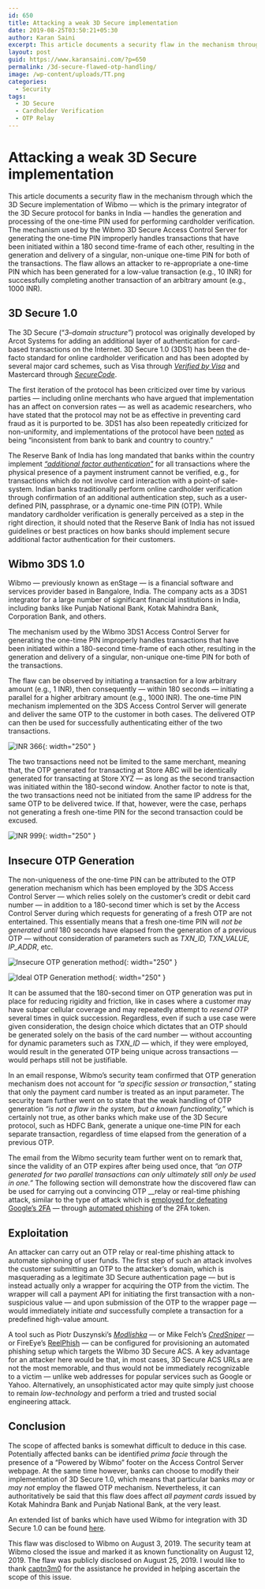```yaml
---
id: 650
title: Attacking a weak 3D Secure implementation
date: 2019-08-25T03:50:21+05:30
author: Karan Saini
excerpt: This article documents a security flaw in the mechanism through which the 3D Secure implementation of Wibmo andles the generation and processing of the one-time PIN used for performing cardholder verification.
layout: post
guid: https://www.karansaini.com/?p=650
permalink: /3d-secure-flawed-otp-handling/
image: /wp-content/uploads/TT.png
categories:
  - Security
tags:
  - 3D Secure
  - Cardholder Verification
  - OTP Relay
---
```

# Attacking a weak 3D Secure implementation
This article documents a security flaw in the mechanism through which the 3D Secure implementation of Wibmo — which is the primary integrator of the 3D Secure protocol for banks in India — handles the generation and processing of the one-time PIN used for performing cardholder verification. The mechanism used by the Wibmo 3D Secure Access Control Server for generating the one-time PIN improperly handles transactions that have been initiated within a 180 second time-frame of each other, resulting in the generation and delivery of a singular, non-unique one-time PIN for both of the transactions. The flaw allows an attacker to re-appropriate a one-time PIN which has been generated for a low-value transaction (e.g., 10 INR) for successfully completing another transaction of an arbitrary amount (e.g., 1000 INR). 

## 3D Secure 1.0

The 3D Secure (&#8220;_3_&#8211;_domain structure&#8221;_) protocol was originally developed by Arcot Systems for adding an additional layer of authentication for card-based transactions on the Internet. 3D Secure 1.0 (3DS1) has been the de-facto standard for online cardholder verification and has been adopted by several major card schemes, such as Visa through _[Verified by Visa](https://usa.visa.com/pay-with-visa/featured-technologies/verified-by-visa.html)_ and Mastercard through _[SecureCode](https://www.mastercard.us/en-us/consumers/payment-technologies/securecode.html)_.

The first iteration of the protocol has been criticized over time by various parties — including online merchants who have argued that implementation has an affect on conversion rates — as well as academic researchers, who have stated that the protocol may not be as effective in preventing card fraud as it is purported to be. 3DS1 has also been repeatedly criticized for non-uniformity, and implementations of the protocol have been [noted](https://www.adyen.com/blog/3d-secure-20-a-new-authentication-solution) as being &#8220;inconsistent from bank to bank and country to country.&#8221;

The Reserve Bank of India has long mandated that banks within the country implement [_&#8220;additional factor authentication&#8221;_](https://m.rbi.org.in/CommonPerson/english/Scripts/FAQs.aspx?Id=1498) for all transactions where the physical presence of a payment instrument cannot be verified, e.g., for transactions which do not involve card interaction with a point-of sale-system. Indian banks traditionally perform online cardholder verification through confirmation of an additional authentication step, such as a user-defined PIN, passphrase, or a dynamic one-time PIN (OTP). While mandatory cardholder verification is generally perceived as a step in the right direction, it should noted that the Reserve Bank of India has not issued guidelines or best practices on how banks should implement secure additional factor authentication for their customers.

## Wibmo 3DS 1.0

Wibmo — previously known as enStage — is a financial software and services provider based in Bangalore, India. The company acts as a 3DS1 integrator for a large number of significant financial institutions in India, including banks like Punjab National Bank, Kotak Mahindra Bank, Corporation Bank, and others.

The mechanism used by the Wibmo 3DS1 Access Control Server for generating the one-time PIN improperly handles transactions that have been initiated within a 180-second time-frame of each other, resulting in the generation and delivery of a singular, non-unique one-time PIN for both of the transactions.

The flaw can be observed by initiating a transaction for a low arbitrary amount (e.g., 1 INR), then consequently — within 180 seconds — initiating a parallel for a higher arbitrary amount (e.g., 1000 INR). The one-time PIN mechanism implemented on the 3DS Access Control Server will generate and deliver the same OTP to the customer in both cases. The delivered OTP can then be used for successfully authenticating either of the two transactions.

![INR 366](/media/366.png){: width="250" }

The two transactions need not be limited to the same merchant, meaning that, the OTP generated for transacting at Store ABC will be identically generated for transacting at Store XYZ — as long as the second transaction was initiated within the 180-second window. Another factor to note is that, the two transactions need not be initiated from the same IP address for the same OTP to be delivered twice. If that, however, were the case, perhaps not generating a fresh one-time PIN for the second transaction could be excused.

![INR 999](/media/999.png){: width="250" }

## Insecure OTP Generation

The non-uniqueness of the one-time PIN can be attributed to the OTP generation mechanism which has been employed by the 3DS Access Control Server — which relies solely on the customer&#8217;s credit or debit card number — in addition to a 180-second timer which is set by the Access Control Server during which requests for generating of a fresh OTP are not entertained. This essentially means that a fresh one-time PIN will _not be generated until_ 180 seconds have elapsed from the generation of a previous OTP — without consideration of parameters such as _TXN\_ID, TXN\_VALUE, IP_ADDR_, etc.

![Insecure OTP generation method](/media/otp_gen_insecure.png){: width="250" }

![Ideal OTP Generation method](/media/otp_gen_secure.png){: width="250" }

It can be assumed that the 180-second timer on OTP generation was put in place for reducing rigidity and friction, like in cases where a customer may have subpar cellular coverage and may repeatedly attempt to _resend OTP_ several times in quick succession. Regardless, even if such a use case were given consideration, the design choice which dictates that an OTP should be generated solely on the basis of the card number — without accounting for dynamic parameters such as _TXN_ID_ — which, if they were employed, would result in the generated OTP being unique across transactions — would perhaps still not be justifiable.

In an email response, Wibmo&#8217;s security team confirmed that OTP generation mechanism does not account for _&#8220;a specific session or transaction_,_&#8220;_ stating that only the payment card number is treated as an input parameter. The security team further went on to state that the weak handling of OTP generation _&#8220;is not a flaw in the system, but a known functionality,&#8221;_ which is certainly not true, as other banks which make use of the 3D Secure protocol, such as HDFC Bank, generate a unique one-time PIN for each separate transaction, regardless of time elapsed from the generation of a previous OTP.

The email from the Wibmo security team further went on to remark that, since the validity of an OTP expires after being used once, that _&#8220;an OTP generated for two parallel transactions can only ultimately still only be used in one.&#8221;_ The following section will demonstrate how the discovered flaw can be used for carrying out a convincing OTP __relay or real-time phishing attack, similar to the type of attack which is [employed for defeating Google&#8217;s 2FA](https://www.zdnet.com/article/new-tool-automates-phishing-attacks-that-bypass-2fa/) — through [automated phishing](https://www.vice.com/en_us/article/evye3a/hackers-publish-list-of-discord-email-addresses-passwords-login-credentials) of the 2FA token.

## Exploitation

An attacker can carry out an OTP relay or real-time phishing attack to automate siphoning of user funds. The first step of such an attack involves the customer submitting an OTP to the attacker&#8217;s domain, which is masquerading as a legitimate 3D Secure authentication page — but is instead actually only a wrapper for acquiring the OTP from the victim. The wrapper will call a payment API for initiating the first transaction with a non-suspicious value — and upon submission of the OTP to the wrapper page — would immediately initiate _and_ successfully complete a transaction for a predefined high-value amount.

A tool such as Piotr Duszynski&#8217;s [_Modlishka_](https://github.com/drk1wi/Modlishka) — or Mike Felch&#8217;s [_CredSniper_](https://github.com/ustayready/CredSniper) — or FireEye&#8217;s [ReelPhish](https://github.com/fireeye/ReelPhish) — can be configured for provisioning an automated phishing setup which targets the Wibmo 3D Secure ACS. A key advantage for an attacker here would be that, in most cases, 3D Secure ACS URLs are not the most memorable, and thus would not be immediately recognizable to a victim — unlike web addresses for popular services such as Google or Yahoo. Alternatively, an unsophisticated actor may quite simply just choose to remain _low-technology_ and perform a tried and trusted social engineering attack.

## Conclusion 

The scope of affected banks is somewhat difficult to deduce in this case. Potentially affected banks can be identified _prima facie_ through the presence of a “Powered by Wibmo” footer on the Access Control Server webpage. At the same time however, banks can choose to modify their implementation of 3D Secure 1.0, which means that particular banks _may_ or _may not_ employ the flawed OTP mechanism. Nevertheless, it can authoritatively be said that this flaw does affect _all payment cards_ issued by Kotak Mahindra Bank and Punjab National Bank, at the very least.

An extended list of banks which have used Wibmo for integration with 3D Secure 1.0 can be found [here](https://pastebin.com/raw/QP5VbtC2).

This flaw was disclosed to Wibmo on August 3, 2019. The security team at Wibmo closed the issue and marked it as known functionality on August 12, 2019. The flaw was publicly disclosed on August 25, 2019. I would like to thank [captn3m0](https://twitter.com/captn3m0) for the assistance he provided in helping ascertain the scope of this issue.
